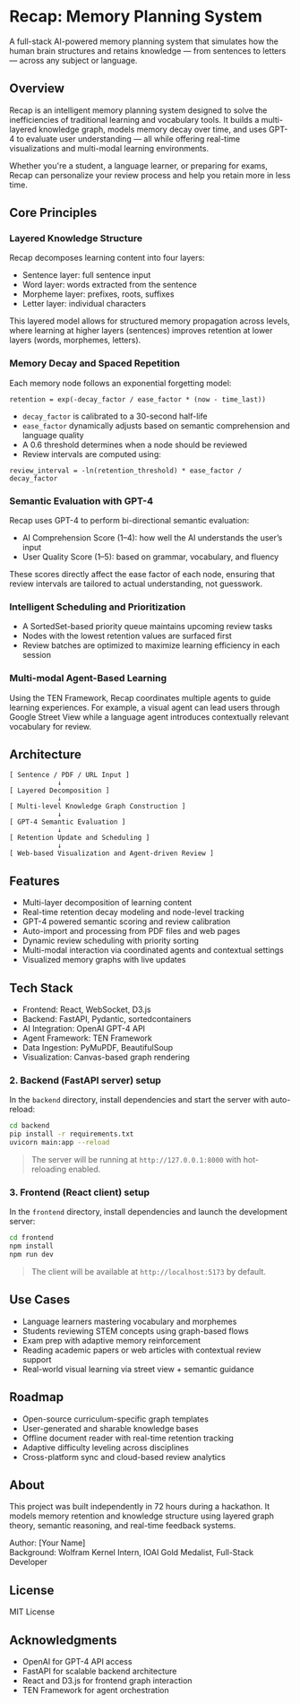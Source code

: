 
# Recap: Memory Planning System

A full-stack AI-powered memory planning system that simulates how the human brain structures and retains knowledge — from sentences to letters — across any subject or language.

## Overview

Recap is an intelligent memory planning system designed to solve the inefficiencies of traditional learning and vocabulary tools. It builds a multi-layered knowledge graph, models memory decay over time, and uses GPT-4 to evaluate user understanding — all while offering real-time visualizations and multi-modal learning environments.

Whether you're a student, a language learner, or preparing for exams, Recap can personalize your review process and help you retain more in less time.

## Core Principles

### Layered Knowledge Structure

Recap decomposes learning content into four layers:

- Sentence layer: full sentence input
- Word layer: words extracted from the sentence
- Morpheme layer: prefixes, roots, suffixes
- Letter layer: individual characters

This layered model allows for structured memory propagation across levels, where learning at higher layers (sentences) improves retention at lower layers (words, morphemes, letters).

### Memory Decay and Spaced Repetition

Each memory node follows an exponential forgetting model:

```
retention = exp(-decay_factor / ease_factor * (now - time_last))
```

- `decay_factor` is calibrated to a 30-second half-life
- `ease_factor` dynamically adjusts based on semantic comprehension and language quality
- A 0.6 threshold determines when a node should be reviewed
- Review intervals are computed using:
  
```
review_interval = -ln(retention_threshold) * ease_factor / decay_factor
```

### Semantic Evaluation with GPT-4

Recap uses GPT-4 to perform bi-directional semantic evaluation:

- AI Comprehension Score (1–4): how well the AI understands the user’s input
- User Quality Score (1–5): based on grammar, vocabulary, and fluency

These scores directly affect the ease factor of each node, ensuring that review intervals are tailored to actual understanding, not guesswork.

### Intelligent Scheduling and Prioritization

- A SortedSet-based priority queue maintains upcoming review tasks
- Nodes with the lowest retention values are surfaced first
- Review batches are optimized to maximize learning efficiency in each session

### Multi-modal Agent-Based Learning

Using the TEN Framework, Recap coordinates multiple agents to guide learning experiences. For example, a visual agent can lead users through Google Street View while a language agent introduces contextually relevant vocabulary for review.

## Architecture

```
[ Sentence / PDF / URL Input ]
            ↓
[ Layered Decomposition ]
            ↓
[ Multi-level Knowledge Graph Construction ]
            ↓
[ GPT-4 Semantic Evaluation ]
            ↓
[ Retention Update and Scheduling ]
            ↓
[ Web-based Visualization and Agent-driven Review ]
```

## Features

- Multi-layer decomposition of learning content
- Real-time retention decay modeling and node-level tracking
- GPT-4 powered semantic scoring and review calibration
- Auto-import and processing from PDF files and web pages
- Dynamic review scheduling with priority sorting
- Multi-modal interaction via coordinated agents and contextual settings
- Visualized memory graphs with live updates

## Tech Stack

- Frontend: React, WebSocket, D3.js
- Backend: FastAPI, Pydantic, sortedcontainers
- AI Integration: OpenAI GPT-4 API
- Agent Framework: TEN Framework
- Data Ingestion: PyMuPDF, BeautifulSoup
- Visualization: Canvas-based graph rendering

### 2. Backend (FastAPI server) setup

In the `backend` directory, install dependencies and start the server with auto-reload:

```bash
cd backend
pip install -r requirements.txt
uvicorn main:app --reload
```

> The server will be running at `http://127.0.0.1:8000` with hot-reloading enabled.

### 3. Frontend (React client) setup

In the `frontend` directory, install dependencies and launch the development server:

```bash
cd frontend
npm install
npm run dev
```

> The client will be available at `http://localhost:5173` by default.


## Use Cases

- Language learners mastering vocabulary and morphemes
- Students reviewing STEM concepts using graph-based flows
- Exam prep with adaptive memory reinforcement
- Reading academic papers or web articles with contextual review support
- Real-world visual learning via street view + semantic guidance

## Roadmap

- Open-source curriculum-specific graph templates
- User-generated and sharable knowledge bases
- Offline document reader with real-time retention tracking
- Adaptive difficulty leveling across disciplines
- Cross-platform sync and cloud-based review analytics

## About

This project was built independently in 72 hours during a hackathon. It models memory retention and knowledge structure using layered graph theory, semantic reasoning, and real-time feedback systems.

Author: [Your Name]  
Background: Wolfram Kernel Intern, IOAI Gold Medalist, Full-Stack Developer

## License

MIT License

## Acknowledgments

- OpenAI for GPT-4 API access
- FastAPI for scalable backend architecture
- React and D3.js for frontend graph interaction
- TEN Framework for agent orchestration